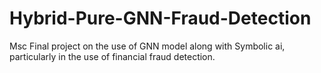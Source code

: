 # Hybrid-Pure-GNN-Fraud-Detection
Msc Final project on the use of GNN model along with Symbolic ai, particularly in the use of financial fraud detection. 

